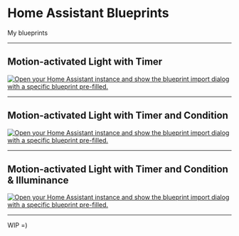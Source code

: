 # Home Assistant Blueprints

My blueprints

---

## Motion-activated Light with Timer

[![Open your Home Assistant instance and show the blueprint import dialog with a specific blueprint pre-filled.](https://my.home-assistant.io/badges/blueprint_import.svg)](https://my.home-assistant.io/redirect/blueprint_import/?blueprint_url=https%3A%2F%2Fgithub.com%2FDmitriySafronov%2Fhome-assistant_blueprints%2Fblob%2Fmaster%2Fautomation%2Fmotion_light_timer.yaml)

---

## Motion-activated Light with Timer and Condition
[![Open your Home Assistant instance and show the blueprint import dialog with a specific blueprint pre-filled.](https://my.home-assistant.io/badges/blueprint_import.svg)](https://my.home-assistant.io/redirect/blueprint_import/?blueprint_url=https%3A%2F%2Fgithub.com%2FDmitriySafronov%2Fhome-assistant_blueprints%2Fblob%2Fmaster%2Fautomation%2Fmotion_light_timer_condition.yaml)

---

## Motion-activated Light with Timer and Condition & Illuminance
[![Open your Home Assistant instance and show the blueprint import dialog with a specific blueprint pre-filled.](https://my.home-assistant.io/badges/blueprint_import.svg)](https://my.home-assistant.io/redirect/blueprint_import/?blueprint_url=https%3A%2F%2Fgithub.com%2FDmitriySafronov%2Fhome-assistant_blueprints%2Fblob%2Fmaster%2Fautomation%2Fmotion_light_timer_condition_illuminance.yaml)

---

WIP =)
